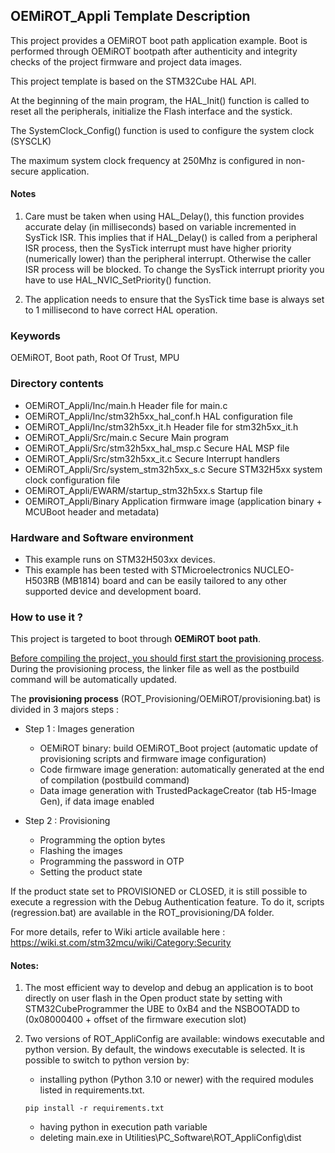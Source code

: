 ## <b>OEMiROT_Appli Template Description</b>

This project provides a OEMiROT boot path application example. Boot is performed through OEMiROT bootpath after authenticity and integrity checks of the project firmware and project data 
images.
    
This project template is based on the STM32Cube HAL API.

At the beginning of the main program, the HAL_Init() function is called to reset
all the peripherals, initialize the Flash interface and the systick.

The SystemClock_Config() function is used to configure the system clock (SYSCLK)
    
The maximum system clock frequency at 250Mhz is configured in non-secure application.

#### <b>Notes</b>

 1. Care must be taken when using HAL_Delay(), this function provides accurate delay (in milliseconds)
    based on variable incremented in SysTick ISR. This implies that if HAL_Delay() is called from
    a peripheral ISR process, then the SysTick interrupt must have higher priority (numerically lower)
    than the peripheral interrupt. Otherwise the caller ISR process will be blocked.
    To change the SysTick interrupt priority you have to use HAL_NVIC_SetPriority() function.

 2. The application needs to ensure that the SysTick time base is always set to 1 millisecond
    to have correct HAL operation.

### <b>Keywords</b>

OEMiROT, Boot path, Root Of Trust, MPU

### <b>Directory contents</b>

  - OEMiROT_Appli/Inc/main.h                  Header file for main.c
  - OEMiROT_Appli/Inc/stm32h5xx_hal_conf.h    HAL configuration file
  - OEMiROT_Appli/Inc/stm32h5xx_it.h          Header file for stm32h5xx_it.h
  - OEMiROT_Appli/Src/main.c                  Secure Main program
  - OEMiROT_Appli/Src/stm32h5xx_hal_msp.c     Secure HAL MSP file
  - OEMiROT_Appli/Src/stm32h5xx_it.c          Secure Interrupt handlers
  - OEMiROT_Appli/Src/system_stm32h5xx_s.c    Secure STM32H5xx system clock configuration file
  - OEMiROT_Appli/EWARM/startup_stm32h5xx.s   Startup file
  - OEMiROT_Appli/Binary                      Application firmware image (application binary + MCUBoot header and metadata)

### <b>Hardware and Software environment</b>

  - This example runs on STM32H503xx devices.  
  - This example has been tested with STMicroelectronics NUCLEO-H503RB (MB1814)
    board and can be easily tailored to any other supported device
    and development board.  
	
### <b>How to use it ?</b>

This project is targeted to boot through <b>OEMiROT boot path</b>.

<u>Before compiling the project, you should first start the provisioning process</u>. During the provisioning process, the linker file
as well as the postbuild command will be automatically updated.

The <b>provisioning process</b> (ROT_Provisioning/OEMiROT/provisioning.bat) is divided in 3 majors steps :

  - Step 1 : Images generation

     - OEMiROT binary: build OEMiROT_Boot project (automatic update of provisioning scripts and firmware image configuration)
     - Code firmware image generation: automatically generated at the end of compilation (postbuild command)
     - Data image generation with TrustedPackageCreator (tab H5-Image Gen), if data image enabled

  - Step 2 : Provisioning
  
     - Programming the option bytes 
     - Flashing the images 
     - Programming the password in OTP
     - Setting the product state 

If the product state set to PROVISIONED or CLOSED, it is still possible to execute a regression
with the Debug Authentication feature. To do it, scripts (regression.bat) are available in the ROT_provisioning/DA folder.

For more details, refer to Wiki article available here : https://wiki.st.com/stm32mcu/wiki/Category:Security

#### <b>Notes:</b>

  1. The most efficient way to develop and debug an application is to boot directly on user flash in the Open product state by setting with 
     STM32CubeProgrammer the UBE to 0xB4 and the NSBOOTADD to (0x08000400 + offset of the firmware execution slot)

  2. Two versions of ROT_AppliConfig are available: windows executable and python version. By default, the windows executable is selected. It 
     is possible to switch to python version by:  
        - installing python (Python 3.10 or newer) with the required modules listed in requirements.txt.  
        ```
        pip install -r requirements.txt  
        ```
        - having python in execution path variable  
        - deleting main.exe in Utilities\PC_Software\ROT_AppliConfig\dist
     
     
     
